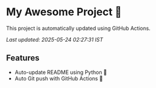 # My Awesome Project 🚀

This project is automatically updated using GitHub Actions.

_Last updated: 2025-05-24 02:27:31 IST_

## Features
- Auto-update README using Python 🐍
- Auto Git push with GitHub Actions 🤖
